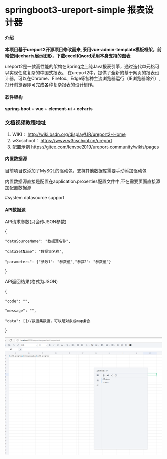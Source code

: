 # springboot3-ureport-simple 报表设计器

#### 介绍

<b>本项目基于ureport2开源项目修改而来, 采用vue-admin-template模板框架，前端使用echarts展示图形，下载excel和word采用本身支持的图表</b>

ureport2是一款高性能的架构在Spring之上纯Java报表引擎，通过迭代单元格可以实现任意复杂的中国式报表。
在ureport2中，提供了全新的基于网页的报表设计器，可以在Chrome、Firefox、Edge等各种主流浏览器运行（IE浏览器除外）,打开浏览器即可完成各种复杂报表的设计制作。

#### 软件架构
<b>spring-boot + vue + element-ui + echarts</b>

### 文档视频教程地址
1. WIKI： http://wiki.bsdn.org/display/UR/ureport2+Home
2. w3cschool： https://www.w3cschool.cn/ureport
3. 配置示例 https://gitee.com/lenvoe2019/ureport-community/wikis/pages



#### 内置数据源
目前项目仅添加了MySQL的驱动包，支持其他数据库需要手动添加驱动包

内置数据源直接是配置在application.properties配置文件中,不在需要页面直接添加配置数据源

#system datasource support


#### API数据源
API请求参数(只会传JSON参数)

{

    "dataSourceName": "数据源名称",

    "dataSetName": "数据集名称",

    "parameters": {"参数1": "参数值","参数2": "参数值"}

}

API返回结果(格式为JSON)

{

    "code": "",

    "message": "",

    "data": []//数据集数据，可以是对象或map集合

}


![img.png](img.png)